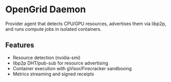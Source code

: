 
# OpenGrid Daemon

Provider agent that detects CPU/GPU resources, advertises them via libp2p, and runs compute jobs in isolated containers.

## Features

- Resource detection (nvidia-smi)
- libp2p DHT/pub-sub for resource advertising
- Container execution with gVisor/Firecracker sandboxing
- Metrics streaming and signed receipts
